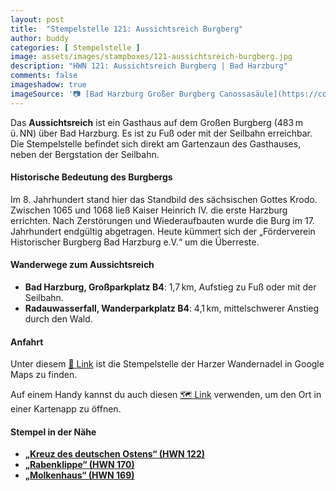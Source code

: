 ```yaml
---
layout: post
title:  "Stempelstelle 121: Aussichtsreich Burgberg"
author: buddy
categories: [ Stempelstelle ]
image: assets/images/stampboxes/121-aussichtsreich-burgberg.jpg
description: "HWN 121: Aussichtsreich Burgberg | Bad Harzburg"
comments: false
imageshadow: true
imageSource: '📷 [Bad Harzburg Großer Burgberg Canossasäule](https://commons.wikimedia.org/wiki/File:Bad_Harzburg_Gro%C3%9Fer_Burgberg_Canossas%C3%A4ule.jpg) von <a href="//commons.wikimedia.org/wiki/User:Rabanus_Flavus" title="User:Rabanus Flavus">Rabanus Flavus</a> unter Lizenz [CC0](http://creativecommons.org/publicdomain/zero/1.0/deed.en)'
---
```


Das **Aussichtsreich** ist ein Gasthaus auf dem Großen Burgberg (483 m ü. NN) über Bad Harzburg. Es ist zu Fuß oder mit der Seilbahn erreichbar. Die Stempelstelle befindet sich direkt am Gartenzaun des Gasthauses, neben der Bergstation der Seilbahn. 

#### Historische Bedeutung des Burgbergs

Im 8. Jahrhundert stand hier das Standbild des sächsischen Gottes Krodo. Zwischen 1065 und 1068 ließ Kaiser Heinrich IV. die erste Harzburg errichten. Nach Zerstörungen und Wiederaufbauten wurde die Burg im 17. Jahrhundert endgültig abgetragen. Heute kümmert sich der „Förderverein Historischer Burgberg Bad Harzburg e.V.“ um die Überreste. 

#### Wanderwege zum Aussichtsreich

- **Bad Harzburg, Großparkplatz B4**: 1,7 km, Aufstieg zu Fuß oder mit der Seilbahn.
- **Radauwasserfall, Wanderparkplatz B4**: 4,1 km, mittelschwerer Anstieg durch den Wald.



#### Anfahrt

Unter diesem [📍 Link](https://www.google.com/maps/dir/?api=1&origin=&destination=51.871667%2C%2010.566389) ist die Stempelstelle der Harzer Wandernadel in Google Maps zu finden.

<div class="android-only">
  Auf einem Handy kannst du auch diesen 
  <a href="geo:51.871667,10.566389">🗺️ Link</a> 
  verwenden, um den Ort in einer Kartenapp zu öffnen.
  <p></p>
</div>

#### Stempel in der Nähe

- [**„Kreuz des deutschen Ostens“ (HWN 122)**](/stempelstelle-122-kreuz-des-deutschen-ostens)
- [**„Rabenklippe“ (HWN 170)**](/stempelstelle-170-rabenklippe)
- [**„Molkenhaus“ (HWN 169)**](/stempelstelle-169-molkenhaus)
